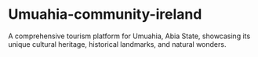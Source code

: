 # Umuahia-community-ireland
A comprehensive tourism platform for Umuahia, Abia State, showcasing its unique cultural heritage, historical landmarks, and natural wonders.
